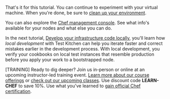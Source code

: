 That's it for this tutorial. You can continue to experiment with your virtual machine. When you're done, be sure to [clean up your environment](/manage-a-node/windows/update-your-nodes-configuration#howtocleanupyourenvironment).

You can also explore the [Chef management console](https://manage.chef.io). See what info's available for your nodes and what else you can do.

In the next tutorial, [Develop your infrastructure code locally](/local-development/windows/), you'll learn how _local development_ with Test Kitchen can help you iterate faster and correct mistakes earlier in the development process. With local development, you verify your cookbooks on local test instances that resemble production before you apply your work to a bootstrapped node.

[TRAINING] Ready to dig deeper? Join us in-person or online at an upcoming instructor-led training event. [Learn more about our course offerings](https://www.chef.io/training/) or [check out our upcoming classes](https://www.chef.io/blog/events/category/training-events/). Use discount code **LEARN-CHEF** to save 10%. Use what you've learned to [gain official Chef certification](https://training.chef.io/certification).
